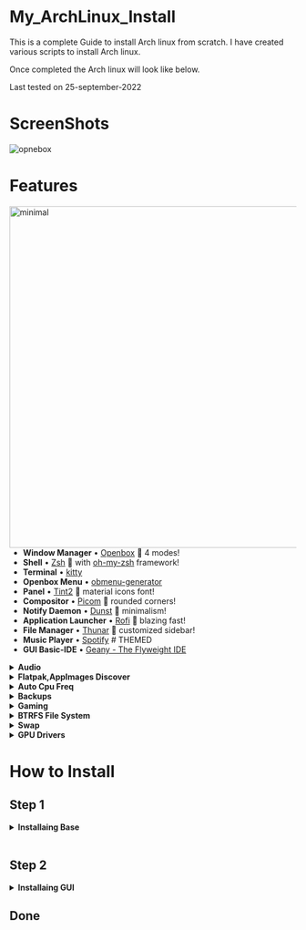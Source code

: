 # My_ArchLinux_Install

This is a complete Guide to install Arch linux from scratch.
I have created various scripts to install Arch linux.

Once completed the Arch linux will look like below.

Last tested on 25-september-2022

# ScreenShots

![opnebox](https://user-images.githubusercontent.com/23277835/161943850-7bb9e00c-730a-4477-b0a2-81ba1d226383.gif)

# Features

<a>
  <img src="https://user-images.githubusercontent.com/23277835/161968394-18549645-07da-4476-b0ea-b2149ea70943.jpg" alt="minimal" align="right" width="600px"/>
</a>

- **Window Manager** • [Openbox](https://www.youtube.com/watch?v=r5HzpWK7SBY) :art: 4 modes!
- **Shell** • [Zsh](https://www.zsh.org) :shell: with [oh-my-zsh](https://github.com/ohmyzsh/ohmyzsh) framework!
- **Terminal** • [kitty](https://github.com/kovidgoyal/kitty)
- **Openbox Menu** • [obmenu-generator](https://github.com/trizen/obmenu-generator)
- **Panel** • [Tint2](https://gitlab.com/o9000/tint2) :shaved_ice: material icons font!
- **Compositor** • [Picom](https://github.com/yshui/picom) :doughnut: rounded corners!
- **Notify Daemon** • [Dunst](https://github.com/dunst-project/dunst) :leaves: minimalism!
- **Application Launcher** • [Rofi](https://github.com/adi1090x/rofi) :rocket: blazing fast!
- **File Manager** • [Thunar](https://github.com/xfce-mirror/thunar) :bookmark: customized sidebar!
- **Music Player** • [Spotify](https://github.com/owl4ce/spicetify-themes/tree/new/Dribbblish#eyecandy) # THEMED
- **GUI Basic-IDE** • [Geany - The Flyweight IDE](https://www.geany.org)

<details>
  <summary><strong>Audio</strong></summary>
  - Currently the script uses pulse audio. Pipewire will be implemented in the near future.
  - Pulse effects are also installe as a flatpak for cusotmization
  - Spotify is used as the default Music player
  
</details>

<details>
  <summary><strong>Flatpak,AppImages Discover</strong></summary>
  - This supports flatpak, App images for non essential packages(Packages that do not break the install)  and Discover is used to manage the faltpaks.
  
</details>

<details>
  <summary><strong>Auto Cpu Freq</strong></summary>
  - This is enabled by default and can be changed later
  
</details>

<details>
  <summary><strong>Backups</strong></summary>
  - Timeshift backups are enabled by default and accesible from grub
  - snapper is also installed but not configured. can be used if you so choose.
  
</details>

<details>
  <summary><strong>Gaming</strong></summary>
  - Preinstalled steam,lutris and mangohud
  
</details>

<details>
  <summary><strong>BTRFS File System</strong></summary>

- **Features:** - BTRFS File system allows for live snapshots. [Learn More](https://github.com/kud04rk/ArchBaseInstall/blob/main/My_BTRFS.md) - It takes up less storage for those snapshots than ext4 - These snapshots can be booted from grub in case of errors.
  </details>
  <details>
    <summary><strong>Swap</strong></summary>

  - A swap partition is created based on the requirement.

### Why no swap file?

- Swap partition is created rather than swap files becasue BTRFS does not play well with swap files and throws permission denied errors.

</details>

<details>
  <summary><strong>GPU Drivers</strong></summary>
  The script auto detects the graphics card and installs drivers.
  
  I have tested the code with Nvidia and Intel drivers .

AMD i have not tested but confident it would work.

## Systems with intel integrated and AMD/Nvidia graphics

If the system has both intel integrated and a graphics card then both the drivers will be installed.

  </details>

# How to Install

## Step 1

<details>
  <summary><strong>Installaing Base</strong></summary>
  Go to https://github.com/kud04rk/ArchBaseInstall
 to install the Arch linux base.

# ArchBase Install Script

This is a simple Arch install script with only one command to run and a few questions to ans.

This script is made with minimal install in mind. Less bloat.

After the script completes the neofetch results in just 130 mb of ram usage.

This script is made for imtermediate users.

To install a Desktop environment Please visit
https://github.com/kud04rk/OpenboxInstall.git.

# Features

<details>
  <summary><strong>Ranking mirros</strong></summary>
  Arch linux has many mirrors and ranking these is important. The script selects 6 mirrors based on the speed of the mirrors.
</details>
<details>
  <summary><strong>BTRFS File System</strong></summary>

- **Features:** - BTRFS File system allows for live snapshots. [Learn More](https://github.com/kud04rk/ArchBaseInstall/blob/main/My_BTRFS.md) - It takes up less storage for those snapshots than ext4 - These snapshots can be booted from grub in case of errors.
  </details>
  <details>
    <summary><strong>Swap</strong></summary>

  - A swap partition is created based on the requirement.

### Why no swap file?

- Swap partition is created rather than swap files becasue BTRFS does not play well with swap files and throws permission denied errors.

</details>

<details>
  <summary><strong>GPU Drivers</strong></summary>
  The script auto detects the graphics card and installs drivers.
  
  I have tested the code with Nvidia and Intel drivers .

AMD i have not tested but confident it would work.

## Systems with intel integrated and AMD/Nvidia graphics

If the system has both intel integrated and a graphics card then both the drivers will be installed.

# Note:

If there is no mux switch in the laptop to switch the graphics then this will cause problems during boot up and needs to figured out manually by setting the display to boot from intel graphics and not nvidia or amd graphics card.

  </details>

  <details>
  <summary><strong>Microcode</strong></summary>
  Intel and amd microcode will be installed automatically
  </details>

<details>
  <summary><strong>Bootloader</strong></summary>
  the script installs grub boot loader by default and systemd boot loader caused me problems with graphics and btrfs.
  </details>
</br>

# How to use

### Download the latest arch linux iso file and boot from it.

```
https://archlinux.org/download/
```

### After boot run

```
pacman -Sy
pacman -S git
```

### Clone the repository from the git

```
git clone https://github.com/kud04rk/ArchBaseInstall.git
```

### Chnage the working directory into the folder

Check if the scripts have permissions to run. if not use chmod to give permissions.

# Note

If you are not from india you have to modify the script to set keybord and time to your location. Modify this part of the script in 2_setup.sh

```
line number 36 to 44 in 2_setup.sh
```

### Run the script crusedo.sh

```
./crusedo.sh
```

## Answer few quesitons about the install and done.

### Install the desktop envronment of your choice.

### My **recommendations** are the end.

</br></br>

# NOTE:

SYSTEMD BOOT DOESNT WORK.AMD GPU NOT TESTED
Tested With only integrated gpu and nvidia gpu.

This script is used to install the base package of the linux system with btrfs file system.

CHANGE THE LANGUGE AND LOCALES BEFORE USING THE SCRIPT

After the install of the script you can continue with the installation of desktop environment or window manager.

# Want to install Arch linux manually ?

Here is my guide https://github.com/kud04rk/ArchBaseInstall/blob/main/Manual%20install.txt

## Struck somewhere.. here are a few fixes ..

https://github.com/kud04rk/ArchBaseInstall/blob/main/ArchInstall_Errors_Fixes.txt

# Credits

Chris titus tech

```
https://github.com/ChrisTitusTech/ArchTitus.git
```

# Install The below desktop enviroment if you please.

I have a Open Box script to install the GUI.

# Preview

![5_6188198762796549223](https://user-images.githubusercontent.com/23277835/159973528-02b36055-c773-4690-a218-1f4df88c753f.png)

# Credits for dotfiles and pictures

Harry

```
https://github.com/owl4ce
```

## To use a desktop environment use the script in the below link.

```
https://github.com/kud04rk/KdeInstall.git
```

</details>

</br>

## Step 2

<details>
  <summary><strong>Installaing GUI</strong></summary>
  This includes GUI window manager login manager etc.

### TO install the GUI visit https://github.com/kud04rk/OpenboxInstall

# OpenboxInstall

This is a simple customizable script to install a new style of desktop enviroment rather your KDEs and Gnomes....

This is a complete desktop environment experince made from openbox.

This is to be installed after the base install of Arch linux.

Here is my repo to install the same.
https://github.com/kud04rk/ArchBaseInstall.git

The script uses these dot files:
https://github.com/kud04rk/Openbox_Dotfiles.git

# NOTE:

Most of the Dotfiles and scritps are from various sources and I have made my tweaks to enhance it to my preference.

I have creditted all the creators in the code and in this readme file.

# Features

<details>
  <summary><strong>Packages</strong></summary>
  - Please have a look at the Packages that are being istalled running the script. 
  - Almost all the packages are essential for the working of the environment.
  - Only remove the packages after install complete install.
    </details>

<details>
  <summary><strong>Audio</strong></summary>
  - Currently the script uses pulse audio. Pipewire will be implemented in the near future.
  - Pulse effects are also installe as a flatpak for cusotmization
  - Spotify is used as the default Music player
  
</details>

<details>
  <summary><strong>Flatpak,AppImages Discover</strong></summary>
  - This supports flatpak, App images for non essential packages(Packages that do not break the install)  and Discover is used to manage the faltpaks.
  
</details>

<details>
  <summary><strong>Auto Cpu Freq</strong></summary>
  - This is enabled by default and can be changed later
  
</details>

<details>
  <summary><strong>Backups</strong></summary>
  - Timeshift backups are enabled by default and accesible from grub
  - snapper is also installed but not configured. can be used if you so choose.
  
</details>

<details>
  <summary><strong>Gaming</strong></summary>
  - Preinstalled steam,lutris and mangohud
  
</details>

# Dotfiles

I am using my other git for the Dotfiles
https://github.com/kud04rk/Openbox_Dotfiles.git

### Here are a few highlights [Learn More](https://github.com/kud04rk/Openbox_Dotfiles.git)

### Please support the original creator [HERE](https://github.com/owl4ce/dotfiles.git)

- **Window Manager** • [Openbox](https://www.youtube.com/watch?v=r5HzpWK7SBY) :art: 4 modes!
- **Shell** • [Zsh](https://www.zsh.org) :shell: with [oh-my-zsh](https://github.com/ohmyzsh/ohmyzsh) framework!
- **Terminal** • [kitty](https://github.com/kovidgoyal/kitty)
- **Openbox Menu** • [obmenu-generator](https://github.com/trizen/obmenu-generator)
- **Panel** • [Tint2](https://gitlab.com/o9000/tint2) :shaved_ice: material icons font!
- **Compositor** • [Picom](https://github.com/yshui/picom) :doughnut: rounded corners!
- **Notify Daemon** • [Dunst](https://github.com/dunst-project/dunst) :leaves: minimalism!
- **Application Launcher** • [Rofi](https://github.com/adi1090x/rofi) :rocket: blazing fast!
- **File Manager** • [Thunar](https://github.com/xfce-mirror/thunar) :bookmark: customized sidebar!
- **Music Player** • [Spotify](https://github.com/owl4ce/spicetify-themes/tree/new/Dribbblish#eyecandy) # THEMED
- **GUI Basic-IDE** • [Geany - The Flyweight IDE](https://www.geany.org)

## Screenshot

![opnebox](https://user-images.githubusercontent.com/23277835/161943850-7bb9e00c-730a-4477-b0a2-81ba1d226383.gif)

# How to install

## Prerequisites

Install the base system of arch from

https://github.com/kud04rk/ArchBaseInstall.git

## Minimum Requirements & Resource Usage

### My test System Specs

- CPU: Dual core intel i5 5300u
- Memory: 12gb ram
- SSD: 64gb.
- GPU: Integrated
- Display : 1920x1080(required)

### Minimum Requirements (My estimate)

- CPU: Dual Code intel i5 4th gen or above
- Memmory : 2gb (min)/ 4gb remommended
- SSD: 64 GB minimum(256 gb remommended)
- GPU: NA
- Display : 1376x768 or 1920x1080 required
- Dual monitor supported.

## Screenshot of resource usage

![2022-04-02-231741_1920x1080_scrot](https://user-images.githubusercontent.com/23277835/161954742-1d0c2298-8133-4b7c-b1e9-f612a59e568e.png)

## Steps to Install.

Clone the Git repo

```
git clone https://github.com/kud04rk/OpenboxInstall.git
```

Go into the downloaded folder and if not alredy done

```
chmod 777 openbox_install.sh enabling_services.sh
```

Run the openbox_install script

```
./openbox_install.sh
```

switch to root

```
sudo -s
./enabling_services.sh
```

switch back to user and run

```
exit
./theme_config.sh
```

# Known Problems

Webgreeter at the time of Writing this doc has a few probelms and not getting installed properly.

Visit the official git repo for support.(it will work after dependies are correctly istalled).

### My solution:

install it using yay once and also from git repo using git clone once. then it will work.

### SMB client:

Also does not work on the current version in AUR.
Look at my dependecy list to figure of which version works for smb client or any others.
https://github.com/kud04rk/Openbox_Dotfiles/blob/main/dependencies_versions.txt

# Credits:

This is hands down my favourite dot files package.
I have made only a few tweaks but most of the work belongs to.

HARRY: (https://github.com/owl4ce)

https://github.com/owl4ce/dotfiles.git

Chris titus tech:
This script is a tweaked version of his KDE install script.

</details>

## Done
